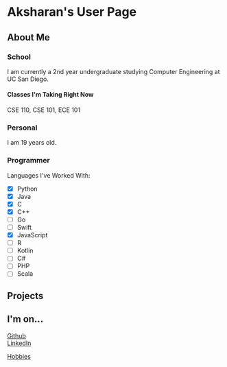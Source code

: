 # Aksharan's User Page  

## About Me  

### School  
I am currently a 2nd year undergraduate studying Computer Engineering at UC San Diego.

#### Classes I'm Taking Right Now  
CSE 110, CSE 101, ECE 101  

### Personal 
I am 19 years old.

### Programmer  

Languages I've Worked With:  
- [x] Python
- [x] Java
- [x] C
- [x] C++
- [ ] Go
- [ ] Swift
- [x] JavaScript
- [ ] R
- [ ] Kotlin
- [ ] C#
- [ ] PHP
- [ ] Scala

## Projects  


## I'm on...  
[Github](https://github.com/aksharans)  
[LinkedIn](https://www.linkedin.com/in/aksharan/) 


[Hobbies](/Hobbies.txt)







